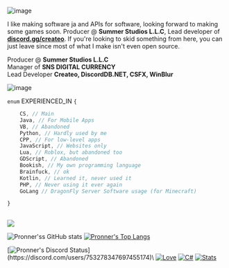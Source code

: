
![image](https://media.discordapp.net/attachments/1053336913978851340/1053640672453865522/Summer_Studios_Logo8.png?width=300&height=150)

I like making software ja and APIs for software, looking forward to making some games soon. Producer @ **Summer Studios L.L.C**, Lead developer of **[discord.gg/createo](https://discord.gg/createo)**. If you're looking to skid something from here, you can just leave since most of what I make isn't even open source.

Producer @ **Summer Studios L.L.C**\
Manager of **SNS DIGITAL CURRENCY**\
Lead Developer **Createo, DiscordDB.NET, CSFX, WinBlur**

![image](https://user-images.githubusercontent.com/84229419/201465468-f9960313-31f9-44c8-bb24-840a1465e23e.png)

`enum` EXPERIENCED_IN `{`
```csharp
    CS, // Main
    Java, // For Mobile Apps
    VB, // Abandoned
    Python, // Hardly used by me
    CPP, // For low-level apps
    JavaScript, // Websites only
    Lua, // Roblox, but abandoned too
    GDScript, // Abandoned
    Bookish, // My own programming language
    Brainfuck, // ok
    Kotlin, // Learned it, never used it
    PHP, // Never using it ever again
    GoLang // DragonFly Server Software usage (for Minecraft)
```
`}`

\
![](https://komarev.com/ghpvc/?username=Pronner&color=blue&style=flat-square)

![Pronner'ss GitHub stats](https://github-readme-stats.vercel.app/api?username=Pronner&show_icons=true&theme=radical)  [![Pronner's Top Langs](https://github-readme-stats.vercel.app/api/top-langs/?username=Pronner&theme=radical&show_icons=true&layout=compact)](https://github.com/Pronner/github-readme-stats)

[![Pronner's Discord Status](https://lanyard.cnrad.dev/api/753278347697455174?theme=dark&animated=true&borderRadius=10px&idleMessage=Coding%20literally%20all%20the%20time.)](https://discord.com/users/753278347697455174)\
[![Love](https://forthebadge.com/images/badges/built-with-love.svg)]() [![C#](https://forthebadge.com/images/badges/made-with-c-sharp.svg)]() [![Stats](https://forthebadge.com/images/badges/0-percent-optimized.svg)]()
